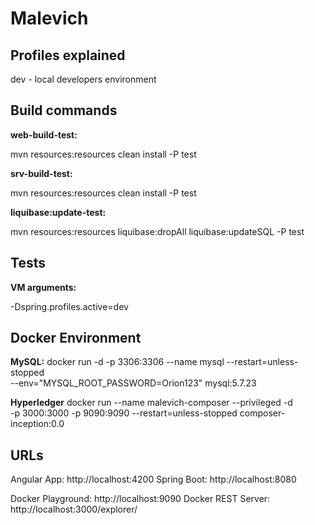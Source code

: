 # Malevich

## Profiles explained

dev - local developers environment


## Build commands

**web-build-test:** 

mvn resources:resources clean install -P test

**srv-build-test:** 

mvn resources:resources clean install -P test

**liquibase:update-test:** 

mvn resources:resources liquibase:dropAll liquibase:updateSQL -P test

## Tests

**VM arguments:**

-Dspring.profiles.active=dev


## Docker Environment

**MySQL:**
docker run -d -p 3306:3306 --name mysql --restart=unless-stopped \
--env="MYSQL_ROOT_PASSWORD=Orion123" mysql:5.7.23

**Hyperledger**
docker run --name malevich-composer --privileged -d \
-p 3000:3000 -p 9090:9090 --restart=unless-stopped composer-inception:0.0


## URLs
Angular App: http://localhost:4200
Spring Boot: http://localhost:8080

Docker Playground: http://localhost:9090
Docker REST Server: http://localhost:3000/explorer/